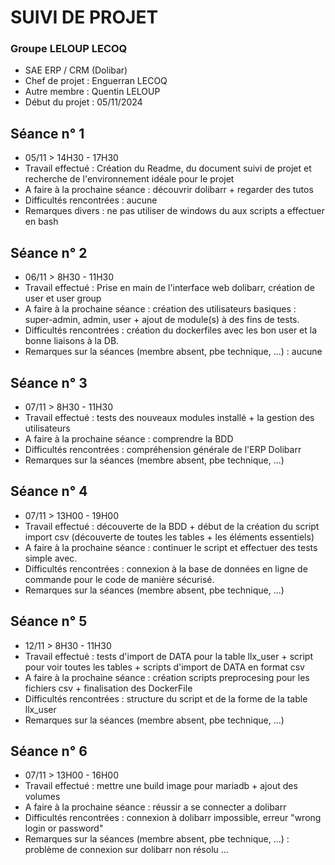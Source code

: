 # SUIVI DE PROJET

### Groupe LELOUP LECOQ

* SAE ERP / CRM (Dolibar)
* Chef de projet : Enguerran LECOQ
* Autre membre : Quentin LELOUP
* Début du projet : 05/11/2024


## Séance n° 1

* 05/11 > 14H30 - 17H30
* Travail effectué : Création du Readme, du document suivi de projet
  et recherche de l'environnement idéale pour le projet
* A faire à la prochaine séance : découvrir dolibarr + regarder des tutos
* Difficultés rencontrées : aucune
* Remarques divers : ne pas utiliser de windows du aux scripts a effectuer en bash


## Séance n° 2

* 06/11 > 8H30 - 11H30
* Travail effectué : Prise en main de l'interface web dolibarr, création de user et user group
* A faire à la prochaine séance : création des utilisateurs basiques : super-admin, admin, user + ajout de module(s) à des fins de tests.
* Difficultés rencontrées : création du dockerfiles avec les bon user et la bonne liaisons à la DB.
* Remarques sur la séances (membre absent, pbe technique, ...) : aucune


## Séance n° 3

* 07/11 > 8H30 - 11H30
* Travail effectué : tests des nouveaux modules installé + la gestion des utilisateurs
* A faire à la prochaine séance : comprendre la BDD
* Difficultés rencontrées : compréhension générale de l'ERP Dolibarr
* Remarques sur la séances (membre absent, pbe technique, ...)

## Séance n° 4

* 07/11 > 13H00 - 19H00
* Travail effectué : découverte de la BDD + début de la création du script import csv (découverte de toutes les tables + les éléments essentiels)
* A faire à la prochaine séance : continuer le script et effectuer des tests simple avec.
* Difficultés rencontrées : connexion à la base de données en ligne de commande pour le code de manière sécurisé.
* Remarques sur la séances (membre absent, pbe technique, ...)

## Séance n° 5

* 12/11 > 8H30 - 11H30
* Travail effectué : tests d'import de DATA pour la table llx_user + script pour voir toutes les tables + scripts d'import de DATA en format csv
* A faire à la prochaine séance : création scripts preprocesing pour les fichiers csv + finalisation des DockerFile 
* Difficultés rencontrées : structure du script et de la forme de la table llx_user
* Remarques sur la séances (membre absent, pbe technique, ...)


## Séance n° 6

* 07/11 > 13H00 - 16H00
* Travail effectué : mettre une build image pour mariadb + ajout des volumes
* A faire à la prochaine séance : réussir a se connecter a dolibarr
* Difficultés rencontrées : connexion à dolibarr impossible, erreur "wrong login or password"
* Remarques sur la séances (membre absent, pbe technique, ...) : problème de connexion sur dolibarr non résolu
...
